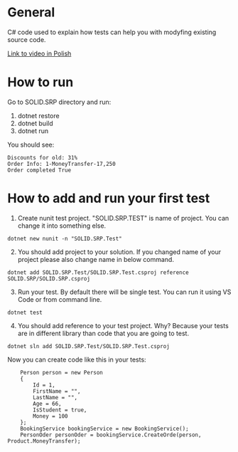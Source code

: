# General 
C# code used to explain how tests can help you with modyfing existing source code. 

[Link to video in Polish](https://www.youtube.com/watch?v=MJ1h2f2VCtY)

# How to run

Go to SOLID.SRP directory and run: 

1. dotnet restore
2. dotnet build
3. dotnet run

You should see:

```
Discounts for old: 31%
Order Info: 1-MoneyTransfer-17,250
Order completed True
```

# How to add and run your first test

1. Create nunit test project. "SOLID.SRP.TEST" is name of project. You can change it into something else. 
```
dotnet new nunit -n "SOLID.SRP.Test"
```
2. You should add project to your solution. If you changed name of your project please also change name in below command. 
```
dotnet add SOLID.SRP.Test/SOLID.SRP.Test.csproj reference SOLID.SRP/SOLID.SRP.csproj
```
3. Run your test. By default there will be single test. You can run it using VS Code or from command line. 
```
dotnet test
```
4. You should add reference to your test project. Why? Because your tests are in different library than code that you are going to test. 
```
dotnet sln add SOLID.SRP.Test/SOLID.SRP.Test.csproj
```
Now you can create code like this in your tests:
```
    Person person = new Person
    {
        Id = 1, 
        FirstName = "",
        LastName = "",
        Age = 66,
        IsStudent = true,
        Money = 100
    };
    BookingService bookingService = new BookingService();
    PersonOder personOder = bookingService.CreateOrde(person, Product.MoneyTransfer);
```







